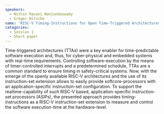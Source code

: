 ```yaml
---
speakers:
  - Nithin Ravani Nanjundaswamy
  - Gregor Nitsche 
name: 'RISC-V Timing-Instructions for Open Time-Triggered Architectures'
categories:
  - Session 1
  - Short paper
---
```



Time-triggered architectures (TTAs) were a key
enabler for time-predictable software execution and, thus, for
cyber-physical and embedded systems with real-time requirements.
Controlling software-execution by the means of timer-controlled
interrupts and a predetermined schedule, TTAs are a common
standard to ensure timing in safety-critical systems. Now, with
the emerge of the openly available RISC-V architectures and
the use of its instruction-set extension allows to easily provide
softcore-processors with an application-specific instruction-set
configuration. To support the realtime-capability of such RISC-V
based, application-specific instruction-set processors (ASIPs), the
presented approach provides timing-instructions as a RISC-V
instruction-set extension to measure and control the software
execution-time at the hardware-level.


